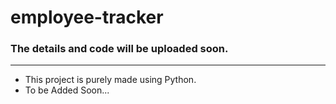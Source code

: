 # employee-tracker

<h3>The details and code will be uploaded soon.</h3>
<hr>
<ul>
  <li>This project is purely made using Python.</li>
  <li>To be Added Soon...</li>
</ul>
